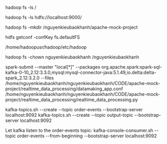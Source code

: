 hadoop fs -ls /

hadoop fs -ls hdfs://localhost:9000/     

hadoop fs -mkdir /nguyenkieubaokhanh/apache-mock-project

hdfs getconf -confKey fs.defaultFS

/home/hadoopusr/hadoop/etc/hadoop

hadoop fs -chown nguyenkieubaokhanh /nguyenkieubaokhanh

spark-submit --master "local[*]" --packages org.apache.spark:spark-sql-kafka-0-10_2.12:3.3.0,mysql:mysql-connector-java:5.1.49,io.delta:delta-spark_2.12:3.2.0 --files /home/nguyenkieubaokhanh/nguyenkieubaokhanh/CODE/apache-mock-project/realtime_data_processing/datamaking_app.conf /home/nguyenkieubaokhanh/nguyenkieubaokhanh/CODE/apache-mock-project/realtime_data_processing/realtime_data_processing.py

kafka-topics.sh --create --topic order-events --bootstrap-server localhost:9092
kafka-topics.sh --create --topic output-topic --bootstrap-server localhost:9092

Let kafka listen to the order-events topic:
kafka-console-consumer.sh --topic order-events --from-beginning --bootstrap-server localhost:9092
